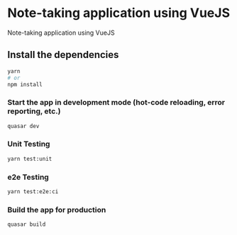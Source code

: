 # Note-taking application using VueJS

Note-taking application using VueJS

## Install the dependencies

```bash
yarn
# or
npm install
```

### Start the app in development mode (hot-code reloading, error reporting, etc.)

```bash
quasar dev
```

### Unit Testing

```bash
yarn test:unit
```

### e2e Testing

```bash
yarn test:e2e:ci
```

### Build the app for production

```bash
quasar build
```
